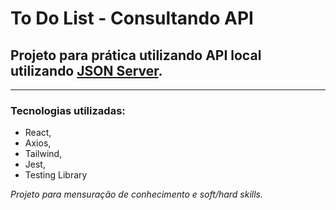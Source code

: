 # To Do List - Consultando API

## Projeto para prática utilizando API local utilizando [JSON Server](https://github.com/typicode/json-server).
***
### Tecnologias utilizadas:
- React,
- Axios,
- Tailwind,
- Jest,
- Testing Library
  










_Projeto para mensuração de conhecimento e soft/hard skills._
